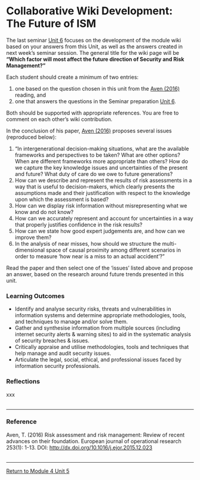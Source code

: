 # Collaborative Wiki Development: The Future of ISM

The last seminar [Unit 6](ISM_Unit06.md) focuses on the development of the module wiki based on your answers from this Unit, as well as the answers created in next week’s seminar session. 
The general title for the wiki page will be **“Which factor will most affect the future direction of Security and Risk Management?”** 

Each student should create a minimum of two entries: 
1. one based on the question chosen in this unit from the [Aven (2016)](ISM_Unit05_Reading.pdf) reading, and
2. one that answers the questions in the Seminar preparation [Unit 6](ISM_Unit06.md).
   
Both should be supported with appropriate references. You are free to comment on each other’s wiki contribution.

In the conclusion of his paper, [Aven (2016)](ISM_Unit05_Reading.pdf) proposes several issues (reproduced below):

1. “In intergenerational decision-making situations, what are the available frameworks and perspectives to be taken? What are other options? When are different frameworks more appropriate than others? How do we capture the key knowledge issues and uncertainties of the present and future? What duty of care do we owe to future generations?
2. How can we describe and represent the results of risk assessments in a way that is useful to decision-makers, which clearly presents the assumptions made and their justification with respect to the knowledge upon which the assessment is based?
3. How can we display risk information without misrepresenting what we know and do not know?
4. How can we accurately represent and account for uncertainties in a way that properly justifies confidence in the risk results?
5. How can we state how good expert judgements are, and how can we improve them?
6. In the analysis of near misses, how should we structure the multi-dimensional space of causal proximity among different scenarios in order to measure ‘how near is a miss to an actual accident’?”

Read the paper and then select one of the ‘issues’ listed above and propose an answer, based on the research around future trends presented in this unit.

### Learning Outcomes
 - Identify and analyse security risks, threats and vulnerabilities in information systems and determine appropriate methodologies, tools, and techniques to manage and/or solve them.
 - Gather and synthesise information from multiple sources (including internet security alerts & warning sites) to aid in the systematic analysis of security breaches & issues.
 - Critically appraise and utilise methodologies, tools and techniques that help manage and audit security issues.
 - Articulate the legal, social, ethical, and professional issues faced by information security professionals.

### Reflections
xxx 
<br><br>

---

### Reference
Aven, T. (2016) Risk assessment and risk management: Review of recent advances on their foundation. European journal of operational research 253(1): 1-13. DOI: http://dx.doi.org/10.1016/j.ejor.2015.12.023
<br><br>

---

[Return to Module 4 Unit 5](ISM_Unit05.md)

